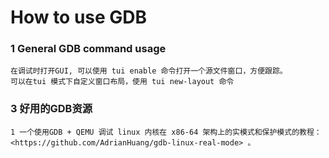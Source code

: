 # How to use GDB
### 1 General GDB command usage
    在调试时打开GUI, 可以使用 tui enable 命令打开一个源文件窗口，方便跟踪。
    可以在tui 模式下自定义窗口布局，使用 tui new-layout 命令
### 3 好用的GDB资源
    1 一个使用GDB + QEMU 调试 linux 内核在 x86-64 架构上的实模式和保护模式的教程：<https://github.com/AdrianHuang/gdb-linux-real-mode> 。